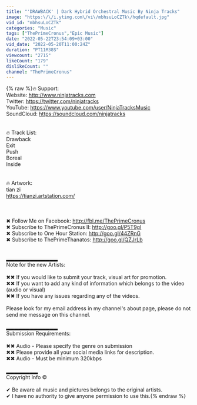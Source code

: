 ```yaml
---
title: "'DRAWBACK' | Dark Hybrid Orchestral Music By Ninja Tracks"
image: "https:\/\/i.ytimg.com\/vi\/mbhsuLoCZTk\/hqdefault.jpg"
vid_id: "mbhsuLoCZTk"
categories: "Music"
tags: ["ThePrimeCronus","Epic Music"]
date: "2022-05-22T23:54:09+03:00"
vid_date: "2022-05-20T11:00:24Z"
duration: "PT11M38S"
viewcount: "2715"
likeCount: "179"
dislikeCount: ""
channel: "ThePrimeCronus"
---
```

{% raw %}🔥 Support:<br />Website: <a rel="nofollow" target="blank" href="http://www.ninjatracks.com">http://www.ninjatracks.com</a><br />Twitter: <a rel="nofollow" target="blank" href="https://twitter.com/ninjatracks">https://twitter.com/ninjatracks</a><br />YouTube: <a rel="nofollow" target="blank" href="https://www.youtube.com/user/NinjaTracksMusic">https://www.youtube.com/user/NinjaTracksMusic</a><br />SoundCloud: <a rel="nofollow" target="blank" href="https://soundcloud.com/ninjatracks">https://soundcloud.com/ninjatracks</a><br /><br /><br />🔥 Track List:<br />Drawback<br />Exit<br />Push<br />Boreal<br />Inside<br /><br /><br />🔥 Artwork:<br />tian zi<br /><a rel="nofollow" target="blank" href="https://tianzi.artstation.com/">https://tianzi.artstation.com/</a><br /><br /><br /><br />✖ Follow Me on Facebook: <a rel="nofollow" target="blank" href="http://fbl.me/ThePrimeCronus">http://fbl.me/ThePrimeCronus</a><br />✖ Subscribe to ThePrimeCronus II: <a rel="nofollow" target="blank" href="http://goo.gl/P5T9gI">http://goo.gl/P5T9gI</a><br />✖ Subscribe to One Hour Station: <a rel="nofollow" target="blank" href="http://goo.gl/44ZRnG">http://goo.gl/44ZRnG</a><br />✖ Subscribe to ThePrimeThanatos: <a rel="nofollow" target="blank" href="http://goo.gl/QZJrLb">http://goo.gl/QZJrLb</a><br /><br /><br />▂▂▂▂▂▂▂▂▂▂▂▂▂<br />Note for the new Artists:<br /><br />✖✖ If you would like to submit your track, visual art for promotion.<br />✖✖ If you want to add any kind of information which belongs to the video (audio or visual)<br />✖✖ If you have any issues regarding any of the videos.<br /><br />Please look for my email address in my channel's about page, please do not send me message on this channel.<br /><br />▂▂▂▂▂▂▂▂▂▂▂▂▂<br />Submission Requirements:<br /><br />✖✖ Audio - Please specify the genre on submission<br />✖✖ Please provide all your social media links for description.<br />✖✖ Audio - Must be minimum 320kbps<br /><br />▂▂▂▂▂▂▂▂<br />Copyright Info ©<br /><br />✔ Be aware all music and pictures belongs to the original artists.<br />✔ I have no authority to give anyone permission to use this.{% endraw %}
